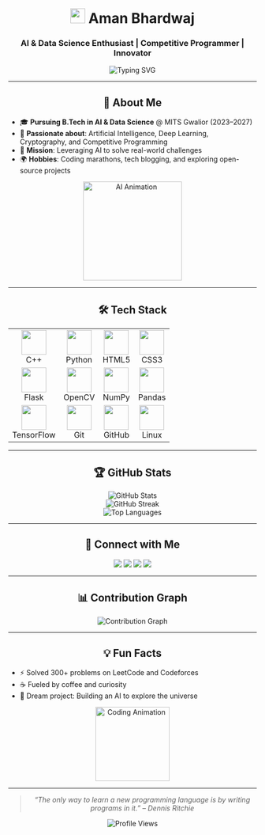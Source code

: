 # <div align="center"><img src="https://fonts.gstatic.com/s/e/notoemoji/latest/1f44b/512.gif" height="30" /> Aman Bhardwaj</div>
<div align="center">
  <h3>AI & Data Science Enthusiast | Competitive Programmer | Innovator</h3>
  <img src="https://readme-typing-svg.demolab.com?font=Roboto+Mono&weight=600&size=20&pause=800&color=00D4FF&center=true&vCenter=true&width=500&lines=Exploring+AI+%26+Data+Science;Mastering+C%2B%2B+%7C+Python+%7C+DSA;Building+Impactful+AI+Projects;Solving+Complex+Problems+%F0%9F%9A%80" alt="Typing SVG" />
</div>

---

## <div align="center">🌟 About Me</div>

- 🎓 **Pursuing B.Tech in AI & Data Science** @ MITS Gwalior (2023–2027)
- 🧠 **Passionate about**: Artificial Intelligence, Deep Learning, Cryptography, and Competitive Programming
- 🚀 **Mission**: Leveraging AI to solve real-world challenges
- 🌍 **Hobbies**: Coding marathons, tech blogging, and exploring open-source projects

<div align="center">
  <img src="https://media.giphy.com/media/L1R1tvI9svkIWwpVYr/giphy.gif" width="200" alt="AI Animation" />
</div>

---

## <div align="center">🛠️ Tech Stack</div>

<div align="center">
  <table>
    <tr>
      <td align="center"><img src="https://cdn.jsdelivr.net/gh/devicons/devicon/icons/cplusplus/cplusplus-original.svg" width="50" /><br>C++</td>
      <td align="center"><img src="https://cdn.jsdelivr.net/gh/devicons/devicon/icons/python/python-original.svg" width="50" /><br>Python</td>
      <td align="center"><img src="https://cdn.jsdelivr.net/gh/devicons/devicon/icons/html5/html5-original.svg" width="50" /><br>HTML5</td>
      <td align="center"><img src="https://cdn.jsdelivr.net/gh/devicons/devicon/icons/css3/css3-original.svg" width="50" /><br>CSS3</td>
    </tr>
    <tr>
      <td align="center"><img src="https://cdn.jsdelivr.net/gh/devicons/devicon/icons/flask/flask-original.svg" width="50" /><br>Flask</td>
      <td align="center"><img src="https://cdn.jsdelivr.net/gh/devicons/devicon/icons/opencv/opencv-original.svg" width="50" /><br>OpenCV</td>
      <td align="center"><img src="https://cdn.jsdelivr.net/gh/devicons/devicon/icons/numpy/numpy-original.svg" width="50" /><br>NumPy</td>
      <td align="center"><img src="https://cdn.jsdelivr.net/gh/devicons/devicon/icons/pandas/pandas-original.svg" width="50" /><br>Pandas</td>
    </tr>
    <tr>
      <td align="center"><img src="https://cdn.jsdelivr.net/gh/devicons/devicon/icons/tensorflow/tensorflow-original.svg" width="50" /><br>TensorFlow</td>
      <td align="center"><img src="https://cdn.jsdelivr.net/gh/devicons/devicon/icons/git/git-original.svg" width="50" /><br>Git</td>
      <td align="center"><img src="https://cdn.jsdelivr.net/gh/devicons/devicon/icons/github/github-original.svg" width="50" /><br>GitHub</td>
      <td align="center"><img src="https://cdn.jsdelivr.net/gh/devicons/devicon/icons/linux/linux-original.svg" width="50" /><br>Linux</td>
    </tr>
  </table>
</div>

---

## <div align="center">🏆 GitHub Stats</div>

<div align="center">
  <img src="https://github-readme-stats.vercel.app/api?username=GitHub-AmanBhardwaj&show_icons=true&theme=dracula&hide_border=true&count_private=true" alt="GitHub Stats" />
  <br>
  <img src="https://github-readme-streak-stats.herokuapp.com/?user=GitHub-AmanBhardwaj&theme=dracula&hide_border=true" alt="GitHub Streak" />
  <br>
  <img src="https://github-readme-stats.vercel.app/api/top-langs/?username=GitHub-AmanBhardwaj&layout=compact&theme=dracula&hide_border=true" alt="Top Languages" />
</div>

---

## <div align="center">🔗 Connect with Me</div>

<div align="center">
  <a href="https://www.linkedin.com/in/whyamanbhardwaj/"><img src="https://img.shields.io/badge/LinkedIn-0A66C2?logo=linkedin&logoColor=white&style=for-the-badge" /></a>
  <a href="mailto:whyamanbhardwaj@gmail.com"><img src="https://img.shields.io/badge/Gmail-D14836?logo=gmail&logoColor=white&style=for-the-badge" /></a>
  <a href="https://leetcode.com/u/Mr_Aman_Bhardwaj/"><img src="https://img.shields.io/badge/LeetCode-FFA116?logo=leetcode&logoColor=white&style=for-the-badge" /></a>
  <a href="https://x.com/whyamanbhardwaj"><img src="https://img.shields.io/badge/X-000000?logo=x&logoColor=white&style=for-the-badge" /></a>
</div>

---

## <div align="center">📊 Contribution Graph</div>

<div align="center">
  <img src="https://github-readme-activity-graph.vercel.app/graph?username=GitHub-AmanBhardwaj&theme=dracula&hide_border=true&area=true" alt="Contribution Graph" />
</div>

---

## <div align="center">💡 Fun Facts</div>

- ⚡ Solved 300+ problems on LeetCode and Codeforces
- ☕ Fueled by coffee and curiosity
- 🌌 Dream project: Building an AI to explore the universe

<div align="center">
  <img src="https://media.giphy.com/media/3o7aD2d7hy9kt7L2Du/giphy.gif" width="150" alt="Coding Animation" />
</div>

---

<div align="center">
  <blockquote><em>“The only way to learn a new programming language is by writing programs in it.” – Dennis Ritchie</em></blockquote>
</div>

<div align="center">
  <img src="https://komarev.com/ghpvc/?username=GitHub-AmanBhardwaj&color=brightgreen" alt="Profile Views" />
</div>
